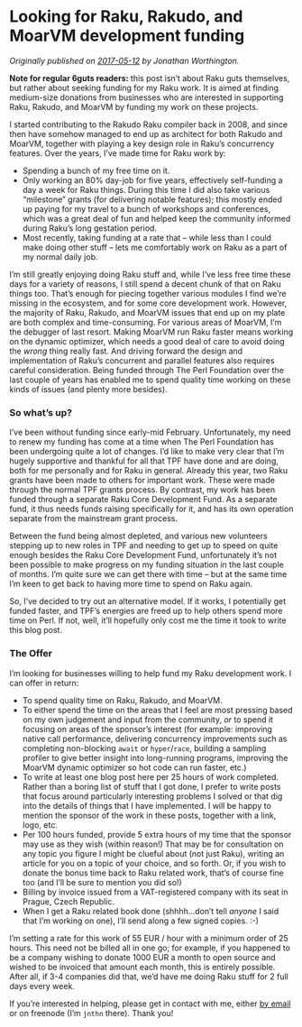 # Looking for Raku, Rakudo, and MoarVM development funding
    
*Originally published on [2017-05-12](https://6guts.wordpress.com/2017/05/12/looking-for-perl-6-rakudo-and-moarvm-development-funding/) by Jonathan Worthington.*

**Note for regular 6guts readers:** this post isn’t about Raku guts themselves, but rather about seeking funding for my Raku work. It is aimed at finding medium-size donations from businesses who are interested in supporting Raku, Rakudo, and MoarVM by funding my work on these projects.

I started contributing to the Rakudo Raku compiler back in 2008, and since then have somehow managed to end up as architect for both Rakudo and MoarVM, together with playing a key design role in Raku’s concurrency features. Over the years, I’ve made time for Raku work by:

- Spending a bunch of my free time on it.
- Only working an 80% day-job for five years, effectively self-funding a day a week for Raku things. During this time I did also take various “milestone” grants (for delivering notable features); this mostly ended up paying for my travel to a bunch of workshops and conferences, which was a great deal of fun and helped keep the community informed during Raku’s long gestation period.
- Most recently, taking funding at a rate that – while less than I could make doing other stuff – lets me comfortably work on Raku as a part of my normal daily job.

I’m still greatly enjoying doing Raku stuff and, while I’ve less free time these days for a variety of reasons, I still spend a decent chunk of that on Raku things too. That’s enough for piecing together various modules I find we’re missing in the ecosystem, and for some core development work. However, the majority of Raku, Rakudo, and MoarVM issues that end up on my plate are both complex and time-consuming. For various areas of MoarVM, I’m the debugger of last resort. Making MoarVM run Raku faster means working on the dynamic optimizer, which needs a good deal of care to avoid doing the *wrong* thing really fast. And driving forward the design and implementation of Raku’s concurrent and parallel features also requires careful consideration. Being funded through The Perl Foundation over the last couple of years has enabled me to spend quality time working on these kinds of issues (and plenty more besides).

### So what’s up?

I’ve been without funding since early-mid February. Unfortunately, my need to renew my funding has come at a time when The Perl Foundation has been undergoing quite a lot of changes. I’d like to make very clear that I’m hugely supportive and thankful for all that TPF have done and are doing, both for me personally and for Raku in general. Already this year, two Raku grants have been made to others for important work. These were made through the normal TPF grants process. By contrast, my work has been funded through a separate Raku Core Development Fund. As a separate fund, it thus needs funds raising specifically for it, and has its own operation separate from the mainstream grant process.

Between the fund being almost depleted, and various new volunteers stepping up to new roles in TPF and needing to get up to speed on quite enough besides the Raku Core Development Fund, unfortunately it’s not been possible to make progress on my funding situation in the last couple of months. I’m quite sure we can get there with time – but at the same time I’m keen to get back to having more time to spend on Raku again.

So, I’ve decided to try out an alternative model. If it works, I potentially get funded faster, and TPF’s energies are freed up to help others spend more time on Perl. If not, well, it’ll hopefully only cost me the time it took to write this blog post.

### The Offer

I’m looking for businesses willing to help fund my Raku development work. I can offer in return:

- To spend quality time on Raku, Rakudo, and MoarVM.
- To either spend the time on the areas that I feel are most pressing based on my own judgement and input from the community, *or* to spend it focusing on areas of the sponsor’s interest (for example: improving native call performance, delivering concurrency improvements such as completing non-blocking `await` or `hyper`/`race`, building a sampling profiler to give better insight into long-running programs, improving the MoarVM dynamic optimizer so hot code can run faster, etc.)
- To write at least one blog post here per 25 hours of work completed. Rather than a boring list of stuff that I got done, I prefer to write posts that focus around particularly interesting problems I solved or that dig into the details of things that I have implemented. I will be happy to mention the sponsor of the work in these posts, together with a link, logo, etc.
- Per 100 hours funded, provide 5 extra hours of my time that the sponsor may use as they wish (within reason!) That may be for consultation on any topic you figure I might be clueful about (not just Raku), writing an article for you on a topic of your choice, and so forth. Or, if you wish to donate the bonus time back to Raku related work, that’s of course fine too (and I’ll be sure to mention you did so!)
- Billing by invoice issued from a VAT-registered company with its seat in Prague, Czech Republic.
- When I get a Raku related book done (shhhh…don’t tell *anyone* I said that I’m working on one), I’ll send along a few signed copies. :-)

I’m setting a rate for this work of 55 EUR / hour with a minimum order of 25 hours. This need not be billed all in one go; for example, if you happened to be a company wishing to donate 1000 EUR a month to open source and wished to be invoiced that amount each month, this is entirely possible. After all, if 3-4 companies did that, we’d have me doing Raku stuff for 2 full days every week.

If you’re interested in helping, please get in contact with me, either [by email](mailto:jonathan@edument.se) or on freenode (I’m `jnthn` there). Thank you!

